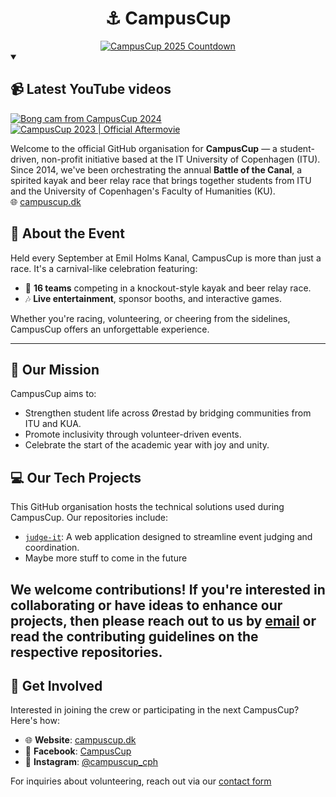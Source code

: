 <h1 align="center">⚓ CampusCup</h1>

<div align="center">
  <a href="https://campuscup.dk" target="_blank" rel="noopener noreferrer">
    <img alt="CampusCup 2025 Countdown" src="https://img.shields.io/endpoint?url=https://raw.githubusercontent.com/itu-campuscup/simple-endpoint/main/countdown.json" />
  </a>
</div>

<details open><summary><h2>📹 Latest YouTube videos</h3></summary>
  <!-- BEGIN YOUTUBE-CARDS -->
<a href="https://www.youtube.com/watch?v=0253p-512Vo"><img src="https://ytcards.demolab.com/?id=0253p-512Vo&title=Bong+cam+from+CampusCup+2024&lang=en&timestamp=1744806623&background_color=%230d1117&title_color=%23ffffff&stats_color=%23dedede&max_title_lines=1&width=250&border_radius=5" alt="Bong cam from CampusCup 2024" title="Bong cam from CampusCup 2024"></a>
<a href="https://www.youtube.com/watch?v=fSgTVn0bUms"><img src="https://ytcards.demolab.com/?id=fSgTVn0bUms&title=CampusCup+2023+%7C+Official+Aftermovie&lang=en&timestamp=1695122811&background_color=%230d1117&title_color=%23ffffff&stats_color=%23dedede&max_title_lines=1&width=250&border_radius=5" alt="CampusCup 2023 | Official Aftermovie" title="CampusCup 2023 | Official Aftermovie"></a>
<!-- END YOUTUBE-CARDS -->
</details>

Welcome to the official GitHub organisation for **CampusCup** — a student-driven, non-profit initiative based at the IT University of Copenhagen (ITU). Since 2014, we've been orchestrating the annual **Battle of the Canal**, a spirited kayak and beer relay race that brings together students from ITU and the University of Copenhagen's Faculty of Humanities (KU).  
🌐 [campuscup.dk](https://campuscup.dk/about)

## 🎉 About the Event

Held every September at Emil Holms Kanal, CampusCup is more than just a race. It's a carnival-like celebration featuring:

- 🛶 **16 teams** competing in a knockout-style kayak and beer relay race.
- 🎶 **Live entertainment**, sponsor booths, and interactive games.

Whether you're racing, volunteering, or cheering from the sidelines, CampusCup offers an unforgettable experience.

---

## 👥 Our Mission

CampusCup aims to:

- Strengthen student life across Ørestad by bridging communities from ITU and KUA.
- Promote inclusivity through volunteer-driven events.
- Celebrate the start of the academic year with joy and unity.

## 💻 Our Tech Projects

This GitHub organisation hosts the technical solutions used during CampusCup. Our repositories include:

- [`judge-it`](https://github.com/itu-campuscup/judge-it): A web application designed to streamline event judging and coordination.
- Maybe more stuff to come in the future

We welcome contributions! If you're interested in collaborating or have ideas to enhance our projects, then please reach out to us by [email](mailto:contact@campuscup.dk) or read the contributing guidelines on the respective repositories.
---

## 🙌 Get Involved

Interested in joining the crew or participating in the next CampusCup? Here's how:

- 🌐 **Website**: [campuscup.dk](https://campuscup.dk)
- 📘 **Facebook**: [CampusCup](https://www.facebook.com/campus.cup.cph)
- 📸 **Instagram**: [@campuscup_cph](https://www.instagram.com/campuscup_cph)

For inquiries about volunteering, reach out via our [contact form](https://campuscup.dk/volunteer)
